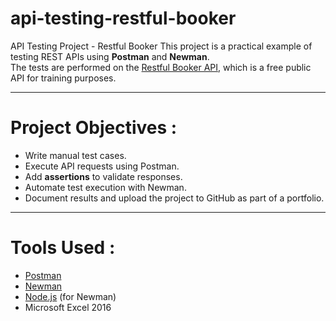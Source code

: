 # api-testing-restful-booker
API Testing Project - Restful Booker
This project is a practical example of testing REST APIs using **Postman** and **Newman**.  
The tests are performed on the [Restful Booker API](https://restful-booker.herokuapp.com/apidoc/index.html), which is a free public API for training purposes.

---

# Project Objectives :
- Write manual test cases.
- Execute API requests using Postman.
- Add **assertions** to validate responses.
- Automate test execution with Newman.
- Document results and upload the project to GitHub as part of a portfolio.

---

# Tools Used :
- [Postman](https://www.postman.com/)  
- [Newman](https://github.com/postmanlabs/newman)  
- [Node.js](https://nodejs.org/) (for Newman)
- Microsoft Excel 2016
